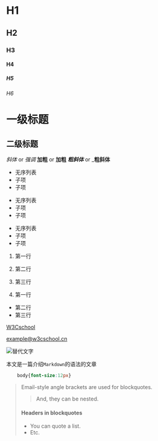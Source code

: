 #  H1
##  H2
###  H3
####  H4
#####  H5
######  H6

一级标题
===
 
二级标题
---


*斜体* or _强调_
**加粗** or __加粗__
***粗斜体*** or ___粗斜体__



* 无序列表
* 子项
* 子项
 
+ 无序列表
+ 子项
+ 子项
 
- 无序列表
- 子项
- 子项


1. 第一行
2. 第二行
3. 第三行
 
1. 第一行
- 第二行
- 第三行

[W3Cschool](http://www.w3cschool.cn/ "W3Cschool")

<example@w3cschool.cn>

![替代文字](http://statics.w3cschool.cn/images/w3c/index-logo.png "标题文字")

本文是一篇介绍`Markdown`的语法的文章

```css
    body{font-size:12px}
```

> Email-style angle brackets
> are used for blockquotes.
> > And, they can be nested.
> #### Headers in blockquotes
> * You can quote a list.
> * Etc.

